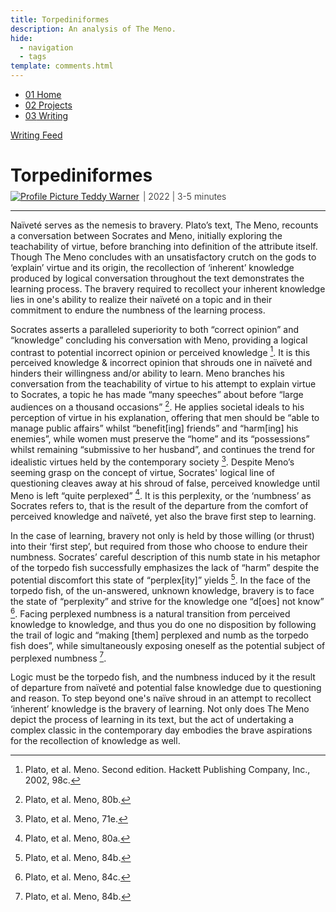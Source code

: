 ```yaml
---
title: Torpediniformes
description: An analysis of The Meno.
hide:
  - navigation
  - tags
template: comments.html
---
```


<head>
  <meta charset="UTF-8">
  <meta name="viewport" content="width=device-width, initial-scale=1.0">

  <script src="https://kit.fontawesome.com/79ff35ecec.js" crossorigin="anonymous"></script>

  <link rel="preconnect" href="https://fonts.googleapis.com">
  <link rel="preconnect" href="https://fonts.gstatic.com" crossorigin>
  <link href="https://fonts.googleapis.com/css2?family=Crimson+Pro:ital,wght@0,200..900;1,200..900&display=swap" rel="stylesheet">
  <link href="https://fonts.googleapis.com/css2?family=Crimson+Pro:ital,wght@0,200..900;1,200..900&family=JetBrains+Mono:ital,wght@0,100..800;1,100..800&display=swap" rel="stylesheet">

  <link rel="stylesheet" href="../../assets/css/projects/project.css">
</head>

  <nav class="main-navigation">
    <ul>
      <li><a class="home" href="http://teddywarner.com"><span class="navnum">01</span> Home</a></li>
      <li><a class="proj" href="http://teddywarner.com/proj/"><span class="navnum">02</span> Projects</a></li>
      <li><a class="writ" href="http://teddywarner.com/writ/"><span class="navnum">03</span> Writing</a></li>
    </ul>
  </nav>

<div class="return2feed"><a href="https://teddywarner.org/writ"><i class="fa-solid fa-arrow-left-long"></i> Writing Feed</a></div>

# Torpediniformes

<div style="margin-top: -0.8em;">
  <span class="abtlinks"><a href="https://x.com/WarnerTeddy"><img src="https://avatars.githubusercontent.com/u/48384497" alt="Profile Picture" class="profilepic"><span class="abt" id="name"> Teddy Warner</a><span class="abt" style="font-weight: 300; padding-left: 6px;"><span class="year">| 2022 </span>| <span class="readTime"><i class="far fa-clock"></i> 3-5 minutes</span></span></span></span>
  <span class="share" style=" color: inherit;">
  <a class="fb" title="Share on Facebook" href="https://www.facebook.com/sharer/sharer.php?u=https://teddywarner.org/writings/torpediniformes/"><i class="fa-brands fa-facebook"></i></a>
  <a class="twitter" title="Share on Twitter" href="https://twitter.com/intent/tweet?url=https://teddywarner.org/writings/torpediniformes/&text="><i class="fa-brands fa-x-twitter"></i></a>
  <a class="pin" title="Share on Pinterest" href="https://pinterest.com/pin/create/button/?url=https://teddywarner.org/writings/torpediniformes/&media=&description="><i class="fa-brands fa-pinterest"></i></a>
  <a class="ln" title="Share on LinkedIn" href="https://www.linkedin.com/shareArticle?mini=true&url=https://teddywarner.org/writings/torpediniformes/"><i class="fab fa-linkedin"></i></a>
  <a class="email" title="Share via Email" href="mailto:info@example.com?&subject=&cc=&bcc=&body=https://teddywarner.org/writings/torpediniformes/%0A"><i class="fa-solid fa-paper-plane"></i></a>
  </span>
</div>

---

Naïveté serves as the nemesis to bravery. Plato’s text, The Meno, recounts a conversation between Socrates and Meno, initially exploring the teachability of virtue, before branching into definition of the attribute itself. Though The Meno concludes with an unsatisfactory crutch on the gods to ‘explain’ virtue and its origin, the recollection of ‘inherent’ knowledge produced by logical conversation throughout the text demonstrates the learning process. The bravery required to recollect your inherent knowledge lies in one's ability to realize their naïveté on a topic and in their commitment to endure the numbness of the learning process. 

Socrates asserts a paralleled superiority to both “correct opinion” and “knowledge” concluding his conversation with Meno, providing a logical contrast to potential incorrect opinion or perceived knowledge [^1]. It is this perceived knowledge & incorrect opinion that shrouds one in naïveté and hinders their willingness and/or ability to learn. Meno branches his conversation from the teachability of virtue to his attempt to explain virtue to Socrates, a topic he has made “many speeches” about before “large audiences on a thousand occasions” [^2]. He applies societal ideals to his perception of virtue in his explanation, offering that men should be “able to manage public affairs” whilst “benefit[ing] friends” and “harm[ing] his enemies”, while women must preserve the “home” and its “possessions” whilst remaining “submissive to her husband”, and continues the trend for idealistic virtues held by the contemporary society [^3]. Despite Meno’s seeming grasp on the concept of virtue, Socrates' logical line of questioning cleaves away at his shroud of false, perceived knowledge until Meno is left “quite perplexed” [^4]. It is this perplexity, or the ‘numbness’ as Socrates refers to, that is the result of the departure from the comfort of perceived knowledge and naïveté, yet also the brave first step to learning.

In the case of learning, bravery not only is held by those willing (or thrust) into their ‘first step’, but required from those who choose to endure their numbness. Socrates’ careful description of this numb state in his metaphor of the torpedo fish successfully emphasizes the lack of “harm” despite the potential discomfort this state of “perplex[ity]” yields [^5]. In the face of the torpedo fish, of the un-answered, unknown knowledge, bravery is to face the state of “perplexity” and strive for the knowledge one “d[oes] not know” [^6]. Facing perplexed numbness is a natural transition from perceived knowledge to knowledge, and thus you do one no disposition by following the trail of logic and “making [them] perplexed and numb as the torpedo fish does”, while simultaneously exposing oneself as the potential subject of perplexed numbness [^5]. 

Logic must be the torpedo fish, and the numbness induced by it the result of departure from naïveté and potential false knowledge due to questioning and reason. To step beyond one's naïve shroud in an attempt to recollect ‘inherent’ knowledge is the bravery of learning. Not only does The Meno depict the process of learning in its text, but the act of undertaking a complex classic in the contemporary day embodies the brave aspirations for the recollection of knowledge as well. 

[^1]: Plato, et al. Meno. Second edition. Hackett Publishing Company, Inc., 2002, 98c.
[^2]: Plato, et al. Meno, 80b.
[^3]: Plato, et al. Meno, 71e.
[^4]: Plato, et al. Meno, 80a.
[^5]: Plato, et al. Meno, 84b.
[^6]: Plato, et al. Meno, 84c.
